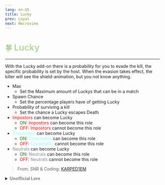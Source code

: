 ```yaml
---
lang: en-US
title: Lucky
prev: Loyal
next: Necroview
---
```


# <font color=#b8d7a3>🍀 <b>Lucky</b></font> <Badge text="Helpful" type="tip" vertical="middle"/>
---

With the Lucky add-on there is a probability for you to evade the kill, the specific probability is set by the host. When the evasion takes effect, the killer will see the shield-animation, but you not know anything.
* Max
  * Set the Maximum amount of Luckys that can be in a match
* Spawn Chance
  * Set the percentage players have of getting Lucky
* Probability of surviving a kill
  * Set the chance a Lucky escapes Death
* <font color=red>Impostors</font> can become Lucky
  * <font color=green>ON</font>: <font color=red>Impostors</font> can become this role
  * <font color=red>OFF</font>: <font color=red>Impostors</font> cannot become this role
* <font color=#8cffff>Crewmates</font> can become Lucky
  * <font color=green>ON</font>: <font color=#8cffff>Crewmates</font> can become this role
  * <font color=red>OFF</font>: <font color=#8cffff>Crewmates</font> cannot become this role
* <font color=#7f8c8d>Neutrals</font> can become Lucky
  * <font color=green>ON</font>: <font color=#7f8c8d>Neutrals</font> can become this role
  * <font color=red>OFF</font>: <font color=#7f8c8d>Neutrals</font> cannot become this role

> From: SNR & Coding: [KARPED1EM](https://github.com/KARPED1EM)

<details>
<summary><b><font color=gray>Unofficial Lore</font></b></summary>

Placeholder: This role is a ROLE OH EM GOSH
> Submitted by: Member
</details>